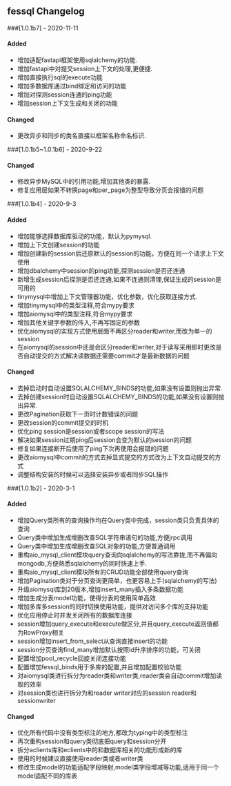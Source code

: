 ## fessql Changelog

###[1.0.1b7] - 2020-11-11

#### Added 
- 增加适配fastapi框架使用sqlalchemy的功能.
- 增加fastapi中对提交session上下文的处理,更便捷.
- 增加直接执行sql的execute功能
- 增加多数据库通过bind绑定和访问的功能
- 增加对探测session连通的ping功能
- 增加session上下文生成和关闭的功能

#### Changed 
- 更改异步和同步的类名直接以框架名称命名标识.


###[1.0.1b5~1.0.1b6] - 2020-9-22

#### Changed 
- 修改异步MySQL中的引用功能,增加其他类的暴露.
- 修复应用层如果不转换page和per_page为整型导致分页会报错的问题

###[1.0.1b4] - 2020-9-3

#### Added
- 增加能够选择数据库驱动的功能，默认为pymysql.
- 增加上下文创建session的功能
- 增加创建新的session后还原默认的session的功能，方便在同一个请求上下文使用
- 增加dbalchemy中session的ping功能,探测session是否还连通
- 新增生成session后探测是否还连通,如果不连通则清理,保证生成的session是可用的
- tinymysql中增加上下文管理器功能，优化参数，优化获取连接方式.
- 增加tinymysql中的类型注释,符合mypy要求
- 增加aiomysql中的类型注释,符合mypy要求
- 增加其他关键字参数的传入,不再写固定的参数
- 优化aiomysql的实现方式使用层面不再区分reader和writer,而改为单一的session
- 在aiomysql的session中还是会区分reader和writer,对于读写采用即时更改是否自动提交的方式解决读数据还需要commit才是最新数据的问题

#### Changed 
- 去掉启动时自动设置SQLALCHEMY_BINDS的功能,如果没有设置则抛出异常.
- 去掉创建session时自动设置SQLALCHEMY_BINDS的功能,如果没有设置则抛出异常.
- 更改Pagination获取下一页时计数错误的问题
- 更改session的commit提交的时机
- 优化ping session是session或者scope session的写法
- 解决如果session过期ping后session会变为默认的session的问题
- 修复如果连接断开后使用了ping下次再使用会报错的问题
- 更改aiomysql中commit的方式去掉显式提交的方式改为上下文自动提交的方式
- 调整结构安装的时候可以选择安装异步或者同步SQL操作

###[1.0.1b2] - 2020-3-1

#### Added 
- 增加Query类所有的查询操作均在Query类中完成，session类只负责具体的查询
- Query类中增加生成增删改查SQL字符串语句的功能,方便jrpc调用
- Query类中增加生成增删改查SQL对象的功能,方便普通调用
- 重构aio_mysql_client模块query查询向sqlalchemy的写法靠拢,而不再偏向mongodb,方便熟悉sqlalchemy的同时快速上手.
- 重构aio_mysql_client模块所有的CRUD功能全部使用query查询
- 增加Pagination类对于分页查询更简单，也更容易上手(sqlalchemy的写法)
- 升级aiomysql库到20版本,增加insert_many插入多条数据功能
- 增加生成分表model功能，使得分表的使用简单高效
- 增加多库多session的同时切换使用功能，提供对访问多个库的支持功能
- 优化应用停止时并发关闭所有的数据库连接
- session增加query_execute和execute做区分,并且query_execute返回值都为RowProxy相关
- session增加insert_from_select从查询直接insert的功能
- session分页查询find_many增加默认按照id升序排序的功能，可关闭
- 配置增加pool_recycle回旋关闭连接功能
- 配置增加fessql_binds用于多库的配置,并且增加配置校验功能
- 对aiomysql类进行拆分为reader类和writer类,reader类会自动commit增加读取的效率
- 对session类也进行拆分为和reader writer对应的session reader和sessionwriter 

#### Changed 
- 优化所有代码中没有类型标注的地方,都改为typing中的类型标注
- 再次重构session和query类彻底把query和session分开
- 拆分aclients库和eclients中的和数据库相关的功能形成新的库
- 使用的时候建议直接使用reader类或者writer类
- 修改生成model的功能适配字段映射,model类字段增减等功能,适用于同一个model适配不同的库表
